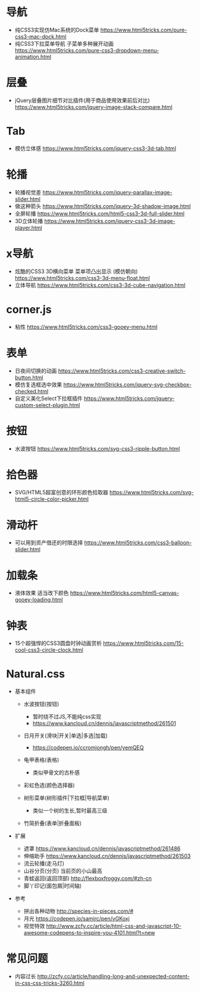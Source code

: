 # 导航

- 纯CSS3实现仿Mac系统的Dock菜单 https://www.html5tricks.com/pure-css3-mac-dock.html
- 纯CSS3下拉菜单导航 子菜单多种展开动画 https://www.html5tricks.com/pure-css3-dropdown-menu-animation.html

# 层叠

- jQuery层叠图片细节对比插件(用于商品使用效果前后对比) https://www.html5tricks.com/jquery-image-stack-compare.html


# Tab

- 模仿立体感 https://www.html5tricks.com/jquery-css3-3d-tab.html

# 轮播

- 轮播视觉差 https://www.html5tricks.com/jquery-parallax-image-slider.html
- 做这种箭头 https://www.html5tricks.com/jquery-3d-shadow-image.html
- 全屏轮播 https://www.html5tricks.com/html5-css3-3d-full-slider.html
- 3D立体轮播 https://www.html5tricks.com/jquery-css3-3d-image-player.html

# x导航

- 炫酷的CSS3 3D横向菜单 菜单项凸出显示 (模仿朝向) https://www.html5tricks.com/css3-3d-menu-float.html 
- 立体导航 https://www.html5tricks.com/css3-3d-cube-navigation.html

# corner.js

- 粘性 https://www.html5tricks.com/css3-gooey-menu.html

# 表单

- 日夜间切换的动画 https://www.html5tricks.com/css3-creative-switch-button.html
- 模仿复选框选中效果 https://www.html5tricks.com/jquery-svg-checkbox-checked.html
- 自定义美化Select下拉框插件 https://www.html5tricks.com/jquery-custom-select-plugin.html

# 按钮

- 水波按钮 https://www.html5tricks.com/svg-css3-ripple-button.html

# 拾色器

- SVG/HTML5超富创意的环形颜色拾取器 https://www.html5tricks.com/svg-html5-circle-color-picker.html

# 滑动杆

- 可以用到资产借还的时限选择 https://www.html5tricks.com/css3-balloon-slider.html

# 加载条

- 液体效果 适当改下颜色 https://www.html5tricks.com/html5-canvas-gooey-loading.html

# 钟表

- 15个超强悍的CSS3圆盘时钟动画赏析 https://www.html5tricks.com/15-cool-css3-circle-clock.html

# Natural.css

- 基本组件

    - 水波按钮(按钮)
        - 暂时绕不过JS,不能纯css实现
        - https://www.kancloud.cn/dennis/javascriptmethod/261501
    - 日月开关(滑块|开关|单选|多选|加载)
        - https://codepen.io/ccromjongh/pen/yemQEQ
    - 龟甲表格(表格)
        - 类似甲骨文的古朴感
    - 彩虹色选(颜色选择器)
    - 树形菜单(树形插件|下拉框|导航菜单)
        - 类似一个树的生长,暂时最高三级

    - 竹简折叠(表单|折叠面板)


- 扩展

    - 遮罩 https://www.kancloud.cn/dennis/javascriptmethod/261486
    - 伸缩助手 https://www.kancloud.cn/dennis/javascriptmethod/261503
    - 流云轮播(走马灯)
    - 山谷分页(分页) 当前页的小山最高
    - 青蛙返回(返回顶部) http://flexboxfroggy.com/#zh-cn
    - 脚丫印记(面包屑|时间轴)

- 参考

    - 拼出各种动物 http://species-in-pieces.com/#
    - 月光 https://codepen.io/samirc/pen/vGKoxj
    - 视觉特效 http://www.zcfy.cc/article/html-css-and-javascript-10-awesome-codepens-to-inspire-you-4101.html?t=new

# 常见问题

- 内容过长 http://zcfy.cc/article/handling-long-and-unexpected-content-in-css-css-tricks-3260.html